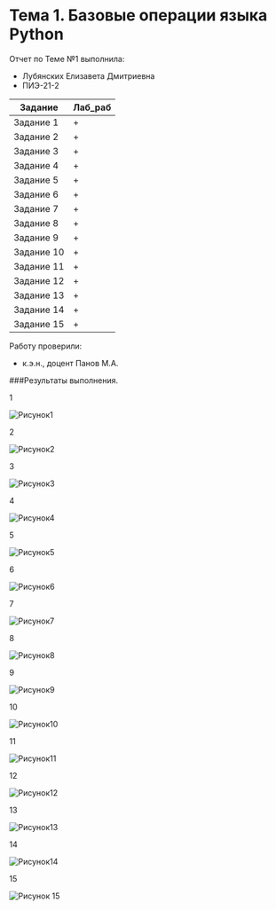 # Тема 1. Базовые операции языка Python
Отчет по Теме №1 выполнила:
- Лубянских Елизавета Дмитриевна
- ПИЭ-21-2

| Задание | Лаб_раб |
| ------ | ------ |
| Задание 1 | + |
| Задание 2 | + |
| Задание 3 | + |
| Задание 4 | + |
| Задание 5 | + |
| Задание 6 | + |
| Задание 7 | + |
| Задание 8 | + |
| Задание 9 | + |
| Задание 10 | + |
| Задание 11 | + |
| Задание 12 | + |
| Задание 13 | + |
| Задание 14 | + |
| Задание 15 | + |

Работу проверили:
- к.э.н., доцент Панов М.А.

###Результаты выполнения.

1



 
![Рисунок1](https://github.com/llubyanskikh/Software_engineering0/assets/147454826/6f8b6a91-8451-4d08-9ce6-6a362efe7c11)

2

![Рисунок2](https://github.com/llubyanskikh/Software_engineering0/assets/147454826/775b74d9-a80f-4075-852f-45b8037154cb)

3

![Рисунок3](https://github.com/llubyanskikh/Software_engineering0/assets/147454826/ad90c7ac-a819-4615-9faf-39d942a993ac)

4

![Рисунок4](https://github.com/llubyanskikh/Software_engineering0/assets/147454826/485f303e-daf9-48d0-9050-f4b061788d41)

5

![Рисунок5](https://github.com/llubyanskikh/Software_engineering0/assets/147454826/009f0293-fc81-4002-ba5f-842a49970a07)

6

![Рисунок6](https://github.com/llubyanskikh/Software_engineering0/assets/147454826/bda11a73-70f9-48dc-b737-a4e5c26b1b55)

7

![Рисунок7](https://github.com/llubyanskikh/Software_engineering0/assets/147454826/637d3d1f-b126-49ed-9587-e8c3a99054e2)

8

![Рисунок8](https://github.com/llubyanskikh/Software_engineering0/assets/147454826/a7df2454-721c-43d5-a748-c58362651fab)

9

![Рисунок9](https://github.com/llubyanskikh/Software_engineering0/assets/147454826/eecbda4d-630b-4ae2-adf6-fccd6789bc1d)

10

![Рисунок10](https://github.com/llubyanskikh/Software_engineering0/assets/147454826/2eb1a7d2-eedc-4930-adf0-0a6c327d001d)

11

![Рисунок11](https://github.com/llubyanskikh/Software_engineering0/assets/147454826/f91aaf96-623e-40ce-86c2-73b43218a9eb)

12

![Рисунок12](https://github.com/llubyanskikh/Software_engineering0/assets/147454826/52dfc8ba-d1d0-48e0-aa85-4a8172a8daa0)

13

![Рисунок13](https://github.com/llubyanskikh/Software_engineering0/assets/147454826/29426b9c-d850-4028-a4e6-f3608175d66d)

14

![Рисунок14](https://github.com/llubyanskikh/Software_engineering0/assets/147454826/b2c0e7ac-e81f-470d-9b3c-24e1772b9719)

15

![Рисунок 15](https://github.com/llubyanskikh/Software_engineering0/assets/147454826/829ad705-33c3-4435-a2c2-8afdf99808ab)














  




